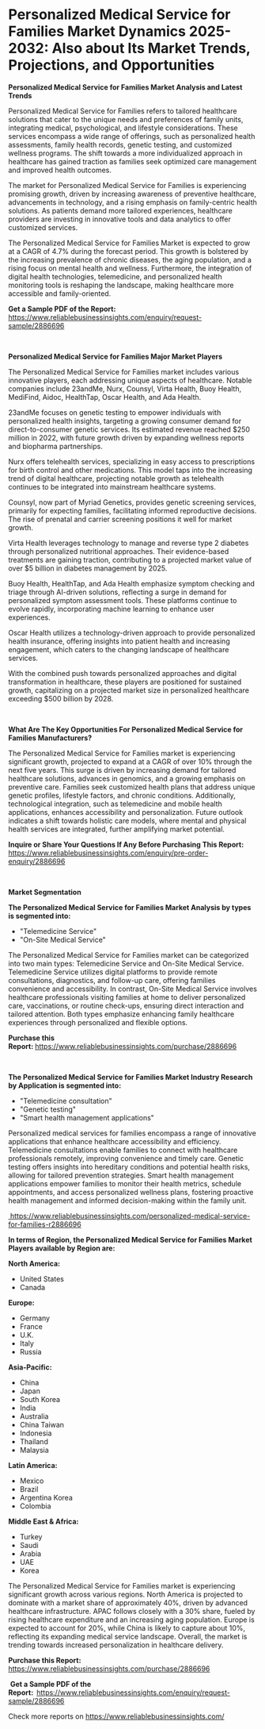 <p><h1>Personalized Medical Service for Families Market Dynamics 2025-2032: Also about Its Market Trends, Projections, and Opportunities</h1></p><p><strong>Personalized Medical Service for Families Market Analysis and Latest Trends</strong></p>
<p><p>Personalized Medical Service for Families refers to tailored healthcare solutions that cater to the unique needs and preferences of family units, integrating medical, psychological, and lifestyle considerations. These services encompass a wide range of offerings, such as personalized health assessments, family health records, genetic testing, and customized wellness programs. The shift towards a more individualized approach in healthcare has gained traction as families seek optimized care management and improved health outcomes.</p><p>The market for Personalized Medical Service for Families is experiencing promising growth, driven by increasing awareness of preventive healthcare, advancements in technology, and a rising emphasis on family-centric health solutions. As patients demand more tailored experiences, healthcare providers are investing in innovative tools and data analytics to offer customized services.</p><p>The Personalized Medical Service for Families Market is expected to grow at a CAGR of 4.7% during the forecast period. This growth is bolstered by the increasing prevalence of chronic diseases, the aging population, and a rising focus on mental health and wellness. Furthermore, the integration of digital health technologies, telemedicine, and personalized health monitoring tools is reshaping the landscape, making healthcare more accessible and family-oriented.</p></p>
<p><strong>Get a Sample PDF of the Report:&nbsp;</strong> <a href="https://www.reliablebusinessinsights.com/enquiry/request-sample/2886696?utm_campaign=2319&utm_medium=2&utm_source=Github&utm_content=ia&utm_term=13032025&utm_id=personalized-medical-service-for-families">https://www.reliablebusinessinsights.com/enquiry/request-sample/2886696</a></p>
<p>&nbsp;</p>
<p><strong>Personalized Medical Service for Families Major Market Players</strong></p>
<p><p>The Personalized Medical Service for Families market includes various innovative players, each addressing unique aspects of healthcare. Notable companies include 23andMe, Nurx, Counsyl, Virta Health, Buoy Health, MediFind, Aidoc, HealthTap, Oscar Health, and Ada Health.</p><p>23andMe focuses on genetic testing to empower individuals with personalized health insights, targeting a growing consumer demand for direct-to-consumer genetic services. Its estimated revenue reached $250 million in 2022, with future growth driven by expanding wellness reports and biopharma partnerships.</p><p>Nurx offers telehealth services, specializing in easy access to prescriptions for birth control and other medications. This model taps into the increasing trend of digital healthcare, projecting notable growth as telehealth continues to be integrated into mainstream healthcare systems. </p><p>Counsyl, now part of Myriad Genetics, provides genetic screening services, primarily for expecting families, facilitating informed reproductive decisions. The rise of prenatal and carrier screening positions it well for market growth.</p><p>Virta Health leverages technology to manage and reverse type 2 diabetes through personalized nutritional approaches. Their evidence-based treatments are gaining traction, contributing to a projected market value of over $5 billion in diabetes management by 2025.</p><p>Buoy Health, HealthTap, and Ada Health emphasize symptom checking and triage through AI-driven solutions, reflecting a surge in demand for personalized symptom assessment tools. These platforms continue to evolve rapidly, incorporating machine learning to enhance user experiences.</p><p>Oscar Health utilizes a technology-driven approach to provide personalized health insurance, offering insights into patient health and increasing engagement, which caters to the changing landscape of healthcare services.</p><p>With the combined push towards personalized approaches and digital transformation in healthcare, these players are positioned for sustained growth, capitalizing on a projected market size in personalized healthcare exceeding $500 billion by 2028.</p></p>
<p>&nbsp;</p>
<p><strong>What Are The Key Opportunities For Personalized Medical Service for Families Manufacturers?</strong></p>
<p><p>The Personalized Medical Service for Families market is experiencing significant growth, projected to expand at a CAGR of over 10% through the next five years. This surge is driven by increasing demand for tailored healthcare solutions, advances in genomics, and a growing emphasis on preventive care. Families seek customized health plans that address unique genetic profiles, lifestyle factors, and chronic conditions. Additionally, technological integration, such as telemedicine and mobile health applications, enhances accessibility and personalization. Future outlook indicates a shift towards holistic care models, where mental and physical health services are integrated, further amplifying market potential.</p></p>
<p><strong>Inquire or Share Your Questions If Any Before Purchasing This Report:</strong> <a href="https://www.reliablebusinessinsights.com/enquiry/pre-order-enquiry/2886696?utm_campaign=2319&utm_medium=2&utm_source=Github&utm_content=ia&utm_term=13032025&utm_id=personalized-medical-service-for-families">https://www.reliablebusinessinsights.com/enquiry/pre-order-enquiry/2886696</a></p>
<p>&nbsp;</p>
<p><strong>Market Segmentation</strong></p>
<p><strong>The Personalized Medical Service for Families Market Analysis by types is segmented into:</strong></p>
<p><ul><li>"Telemedicine Service"</li><li>"On-Site Medical Service"</li></ul></p>
<p><p>The Personalized Medical Service for Families market can be categorized into two main types: Telemedicine Service and On-Site Medical Service. Telemedicine Service utilizes digital platforms to provide remote consultations, diagnostics, and follow-up care, offering families convenience and accessibility. In contrast, On-Site Medical Service involves healthcare professionals visiting families at home to deliver personalized care, vaccinations, or routine check-ups, ensuring direct interaction and tailored attention. Both types emphasize enhancing family healthcare experiences through personalized and flexible options.</p></p>
<p><strong>Purchase this Report:&nbsp;</strong><a href="https://www.reliablebusinessinsights.com/purchase/2886696?utm_campaign=2319&utm_medium=2&utm_source=Github&utm_content=ia&utm_term=13032025&utm_id=personalized-medical-service-for-families">https://www.reliablebusinessinsights.com/purchase/2886696</a></p>
<p>&nbsp;</p>
<p><strong>The Personalized Medical Service for Families Market Industry Research by Application is segmented into:</strong></p>
<p><ul><li>"Telemedicine consultation"</li><li>"Genetic testing"</li><li>"Smart health management applications"</li></ul></p>
<p><p>Personalized medical services for families encompass a range of innovative applications that enhance healthcare accessibility and efficiency. Telemedicine consultations enable families to connect with healthcare professionals remotely, improving convenience and timely care. Genetic testing offers insights into hereditary conditions and potential health risks, allowing for tailored prevention strategies. Smart health management applications empower families to monitor their health metrics, schedule appointments, and access personalized wellness plans, fostering proactive health management and informed decision-making within the family unit.</p></p>
<p><a href="https://www.reliablebusinessinsights.com/personalized-medical-service-for-families-r2886696?utm_campaign=2319&utm_medium=2&utm_source=Github&utm_content=ia&utm_term=13032025&utm_id=personalized-medical-service-for-families">&nbsp;https://www.reliablebusinessinsights.com/personalized-medical-service-for-families-r2886696</a></p>
<p><strong>In terms of Region, the Personalized Medical Service for Families Market Players available by Region are:</strong></p>
<p>
    <p> <strong> North America: </strong>
        <ul>
            <li>United States</li>
            <li>Canada</li>
        </ul>
        </p> 
    <p> <strong> Europe: </strong>
        <ul>
            <li>Germany</li>
            <li>France</li>
            <li>U.K.</li>
            <li>Italy</li>
            <li>Russia</li>
        </ul>
        </p> 
    <p> <strong> Asia-Pacific: </strong>
        <ul>
            <li>China</li>
            <li>Japan</li>
            <li>South Korea</li>
            <li>India</li>
            <li>Australia</li>
            <li>China Taiwan</li>
            <li>Indonesia</li>
            <li>Thailand</li>
            <li>Malaysia</li>
        </ul>
        </p> 
    <p> <strong> Latin America: </strong>
        <ul>
            <li>Mexico</li>
            <li>Brazil</li>
            <li>Argentina Korea</li>
            <li>Colombia</li>
        </ul>
        </p> 
    <p> <strong> Middle East & Africa: </strong>
        <ul>
            <li>Turkey</li>
            <li>Saudi</li>
            <li>Arabia</li>
            <li>UAE</li>
            <li>Korea</li>
        </ul>
    </p>
    </p>
<p><p>The Personalized Medical Service for Families market is experiencing significant growth across various regions. North America is projected to dominate with a market share of approximately 40%, driven by advanced healthcare infrastructure. APAC follows closely with a 30% share, fueled by rising healthcare expenditure and an increasing aging population. Europe is expected to account for 20%, while China is likely to capture about 10%, reflecting its expanding medical service landscape. Overall, the market is trending towards increased personalization in healthcare delivery.</p></p>
<p><strong>Purchase this Report: </strong><a href="https://www.reliablebusinessinsights.com/purchase/2886696?utm_campaign=2319&utm_medium=2&utm_source=Github&utm_content=ia&utm_term=13032025&utm_id=personalized-medical-service-for-families">https://www.reliablebusinessinsights.com/purchase/2886696</a></p>
<p>&nbsp;<strong>Get a Sample PDF of the Report:&nbsp;&nbsp;</strong><a href="https://www.reliablebusinessinsights.com/enquiry/request-sample/2886696?utm_campaign=2319&utm_medium=2&utm_source=Github&utm_content=ia&utm_term=13032025&utm_id=personalized-medical-service-for-families">https://www.reliablebusinessinsights.com/enquiry/request-sample/2886696</a></p>
<p><strong></strong></p>
<p>Check more reports on <a href="https://www.reliablebusinessinsights.com/?utm_campaign=2319&utm_medium=2&utm_source=Github&utm_content=ia&utm_term=13032025&utm_id=personalized-medical-service-for-families">https://www.reliablebusinessinsights.com/</a></p>